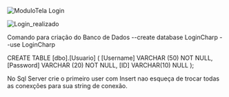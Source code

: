 


![ModuloTela Login](https://github.com/CarlosEnglerADS/Projeto-Login-C-Charp/assets/125681322/683ac27e-22ad-4e71-b25c-c9c6b9413223)



![Login_realizado](https://github.com/CarlosEnglerADS/Projeto-Login-C-Charp/assets/125681322/a36380f5-7de0-4159-8fd1-3aeaf35218aa)




Comando para criação do Banco de Dados 
--create database LoginCharp
--use LoginCharp



CREATE TABLE [dbo].[Usuario] (
    [Username] VARCHAR (50) NOT NULL,
    [Password] VARCHAR (20) NOT NULL,
    [ID]       VARCHAR(10)   NULL
);


No Sql Server crie o primeiro user com Insert
nao esqueça de trocar todas as conexções para sua string de conexão.
